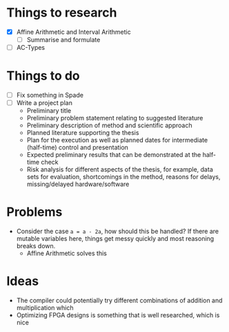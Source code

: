 # Things to research
  - [x] Affine Arithmetic and Interval Arithmetic
    - [ ] Summarise and formulate
  - [ ] AC-Types

# Things to do
  - [ ] Fix something in Spade
  - [ ] Write a project plan
    - Preliminary title
    - Preliminary problem statement relating to suggested literature
    - Preliminary description of method and scientific approach
    - Planned literature supporting the thesis
    - Plan for the execution as well as planned dates for intermediate (half-time) control and presentation
    - Expected preliminary results that can be demonstrated at the half-time check
    - Risk analysis for different aspects of the thesis, for example, data sets for evaluation, shortcomings in the method, reasons for delays, missing/delayed hardware/software

# Problems
  - Consider the case `a = a - 2a`, how should this be handled? If there are mutable variables here, things get messy quickly and most reasoning breaks down.
    - Affine Arithmetic solves this

# Ideas
  - The compiler could potentially try different combinations of addition and multiplication which
  - Optimizing FPGA designs is something that is well researched, which is nice
